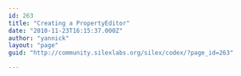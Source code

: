 ```yaml
---
id: 263
title: "Creating a PropertyEditor"
date: "2010-11-23T16:15:37.000Z"
author: "yannick"
layout: "page"
guid: "http://community.silexlabs.org/silex/codex/?page_id=263"

---
```


